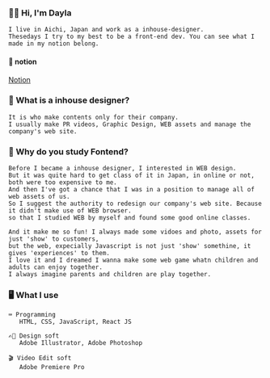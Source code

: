 ### ✍🏻 Hi, I'm Dayla
```
I live in Aichi, Japan and work as a inhouse-designer.
Thesedays I try to my best to be a front-end dev. You can see what I made in my notion belong.

```

#### 👀 notion
 [Notion](https://dayla.notion.site/78e9165911ee44eba5a14eca3790b4c9)

  
### 🤔 What is a inhouse designer?
```
It is who make contents only for their company.  
I usually make PR videos, Graphic Design, WEB assets and manage the company's web site. 
```



### 🤔 Why do you study Fontend?
```
Before I became a inhouse designer, I interested in WEB design.  
But it was quite hard to get class of it in Japan, in online or not, both were too expensive to me.
And then I've got a chance that I was in a position to manage all of web assets of us.  
So I suggest the authority to redesign our company's web site. Because it didn't make use of WEB browser.
so that I studied WEB by myself and found some good online classes.  

And it make me so fun! I always made some vidoes and photo, assets for just 'show' to customers,  
but the web, expecially Javascript is not just 'show' somethine, it gives 'experiences' to them.
I love it and I dreamed I wanna make some web game whatn children and adults can enjoy together.
I always imagine parents and children are play together.
```


### 🖥 What I use
```
⌨️ Programming
   HTML, CSS, JavaScript, React JS
   
✍🏻 Design soft
   Adobe Illustrator, Adobe Photoshop
   
🎬 Video Edit soft
   Adobe Premiere Pro
  ```



